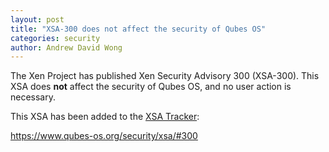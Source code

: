 ```yaml
---
layout: post
title: "XSA-300 does not affect the security of Qubes OS"
categories: security
author: Andrew David Wong
---
```


The Xen Project has published Xen Security Advisory 300 (XSA-300).
This XSA does **not** affect the security of Qubes OS, and no user
action is necessary.

This XSA has been added to the [XSA Tracker]:

<https://www.qubes-os.org/security/xsa/#300>


[XSA Tracker]: https://www.qubes-os.org/security/xsa/

